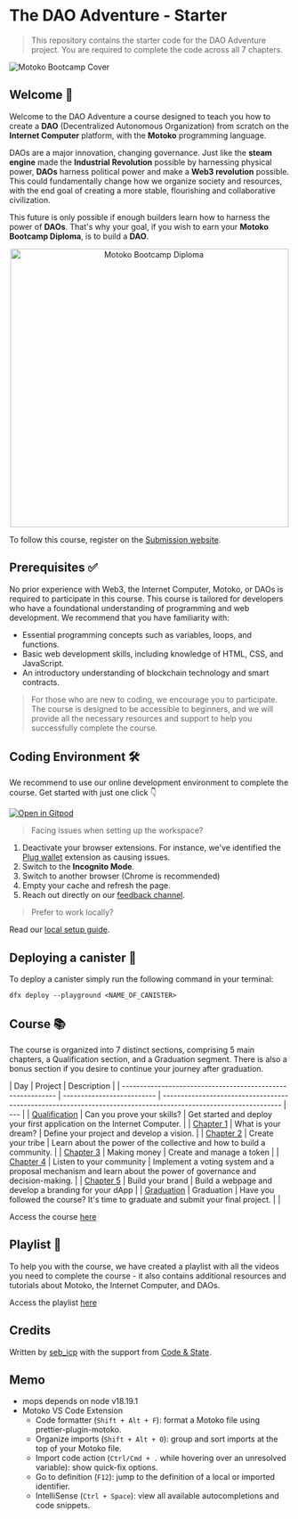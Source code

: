 # The DAO Adventure - Starter

> This repository contains the starter code for the DAO Adventure project. You are required to complete the code across all 7 chapters.

<img src="./assets/cover.png"  alt="Motoko Bootcamp Cover">

## Welcome 👋

Welcome to the DAO Adventure a course designed to teach you how to create a **DAO** (Decentralized Autonomous Organization) from scratch on the **Internet Computer** platform, with the **Motoko** programming language.

DAOs are a major innovation, changing governance. Just like the **steam engine** made the **Industrial Revolution** possible by harnessing physical power, **DAOs** harness political power and make a **Web3 revolution** possible. This could fundamentally change how we organize society and resources, with the end goal of creating a more stable, flourishing and collaborative civilization.

This future is only possible if enough builders learn how to harness the power of **DAOs**. That's why your goal, if you wish to earn your **Motoko Bootcamp Diploma**, is to build a **DAO**.

<p align="center">
  <img src="./assets/diploma_mbc.png" width="500px" alt="Motoko Bootcamp Diploma">
</p>

To follow this course, register on the [Submission website](https://www.motokobootcamp.com/).

## Prerequisites ✅

No prior experience with Web3, the Internet Computer, Motoko, or DAOs is required to participate in this course. This course is tailored for developers who have a foundational understanding of programming and web development. We recommend that you have familiarity with:

- Essential programming concepts such as variables, loops, and functions.
- Basic web development skills, including knowledge of HTML, CSS, and JavaScript.
- An introductory understanding of blockchain technology and smart contracts.

> For those who are new to coding, we encourage you to participate. The course is designed to be accessible to beginners, and we will provide all the necessary resources and support to help you successfully complete the course.

## Coding Environment 🛠️

We recommend to use our online development environment to complete the course. Get started with just one click 👇

[![Open in Gitpod](https://gitpod.io/button/open-in-gitpod.svg)](https://gitpod.io/#https://github.com/motoko-bootcamp/dao-adventure)

> Facing issues when setting up the workspace?

1. Deactivate your browser extensions. For instance, we've identified the [Plug wallet](https://twitter.com/plug_wallet) extension as causing issues.
2. Switch to the **Incognito Mode**.
3. Switch to another browser (Chrome is recommended)
4. Empty your cache and refresh the page.
5. Reach out directly on our [feedback channel](https://discord.gg/vTcwUdUwTf).

> Prefer to work locally?

Read our [local setup guide](https://nnri3-7qaaa-aaaaj-qa3qa-cai.icp0.io/dao_adventure/qualification/local_setup.html).

## Deploying a canister 🚀

To deploy a canister simply run the following command in your terminal:

`dfx deploy --playground <NAME_OF_CANISTER>`

## Course 📚

The course is organized into 7 distinct sections, comprising 5 main chapters, a Qualification section, and a Graduation segment. There is also a bonus section if you desire to continue your journey after graduation.

| Day                                                         | Project                    | Description                                                                                                     |
| ----------------------------------------------------------- | -------------------------- | --------------------------------------------------------------------------------------------------------------- | --- |
| [Qualification](./chapters/qualification/challenge/main.mo) | Can you prove your skills? | Get started and deploy your first application on the Internet Computer.                                         |
| [Chapter 1](./chapters/chapter_1/challenge/main.mo)         | What is your dream?        | Define your project and develop a vision.                                                                       |
| [Chapter 2](./chapters/chapter_2/challenge/main.mo)         | Create your tribe          | Learn about the power of the collective and how to build a community.                                           |
| [Chapter 3](./chapters/chapter_3/challenge/main.mo)         | Making money               | Create and manage a token                                                                                       |
| [Chapter 4](./chapters/chapter_4/challenge/main.mo)         | Listen to your community   | Implement a voting system and a proposal mechanism and learn about the power of governance and decision-making. |
| [Chapter 5](./src/chapters/chapter_5/challenge/main.mo)     | Build your brand           | Build a webpage and develop a branding for your dApp                                                            |
| [Graduation](./src/chapters/graduation)                     | Graduation                 | Have you followed the course? It's time to graduate and submit your final project.                              |     |

Access the course [here](https://nnri3-7qaaa-aaaaj-qa3qa-cai.icp0.io/index.html)

## Playlist 🍿

To help you with the course, we have created a playlist with all the videos you need to complete the course - it also contains additional resources and tutorials about Motoko, the Internet Computer, and DAOs. <br/>

Access the playlist [here](https://www.youtube.com/playlist?list=PLl8VueN-2q18cOvhb1pDPPAUbUHY9z-CU)

## Credits

Written by [seb_icp](https://twitter.com/seb_icp/) with the support from [Code & State](https://twitter.com/codeandstate).

## Memo
- mops
  depends on node v18.19.1 
- Motoko VS Code Extension
  - Code formatter (`Shift + Alt + F`): format a Motoko file using prettier-plugin-motoko.
  - Organize imports (`Shift + Alt + O`): group and sort imports at the top of your Motoko file.
  - Import code action (`Ctrl/Cmd + .` while hovering over an unresolved variable): show quick-fix options.
  - Go to definition (`F12`): jump to the definition of a local or imported identifier.
  - IntelliSense (`Ctrl + Space`): view all available autocompletions and code snippets.